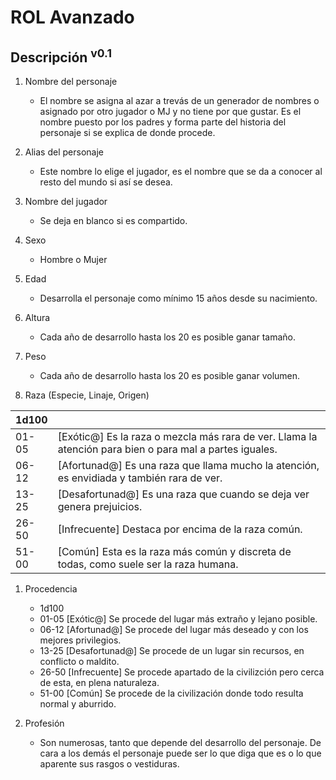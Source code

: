 # ROL Avanzado
## Descripción <sup>v0.1</sup>

1. Nombre del personaje
	- El nombre se asigna al azar a trevás de un generador de nombres o asignado por otro jugador o MJ y no tiene por que gustar. Es el nombre puesto por los padres y forma parte del historia del personaje si se explica de donde procede.

1. Alias del personaje
	- Este nombre lo elige el jugador, es el nombre que se da a conocer al resto del mundo si así se desea.

1. Nombre del jugador
	- Se deja en blanco si es compartido.

1. Sexo
	- Hombre o Mujer

1. Edad
	- Desarrolla el personaje como mínimo 15 años desde su nacimiento.

1. Altura
	- Cada año de desarrollo hasta los 20 es posible ganar tamaño.

1. Peso
	- Cada año de desarrollo hasta los 20 es posible ganar volumen.

1. Raza (Especie, Linaje, Origen)
	
| 1d100 | 		|
| ----- | ----- |
| 01-05 | [Exótic@] Es la raza o mezcla más rara de ver. Llama la atención para bien o para mal a partes iguales. |
| 06-12 | [Afortunad@] Es una raza que llama mucho la atención, es envidiada y también rara de ver. |
| 13-25 | [Desafortunad@] Es una raza que cuando se deja ver genera prejuicios. |
| 26-50 | [Infrecuente] Destaca por encima de la raza común. |
| 51-00 | [Común] Esta es la raza más común y discreta de todas, como suele ser la raza humana. |

1. Procedencia
	* 1d100
	* 01-05 [Exótic@] Se procede del lugar más extraño y lejano posible.
	* 06-12 [Afortunad@] Se procede del lugar más deseado y con los mejores privilegios.
	* 13-25 [Desafortunad@] Se procede de un lugar sin recursos, en conflicto o maldito.
	* 26-50 [Infrecuente] Se procede apartado de la civilizción pero cerca de esta, en plena naturaleza.
	* 51-00 [Común] Se procede de la civilización donde todo resulta normal y aburrido.

1. Profesión
	- Son numerosas, tanto que depende del desarrollo del personaje. De cara a los demás el personaje puede ser lo que diga que es o lo que aparente sus rasgos o vestiduras.

